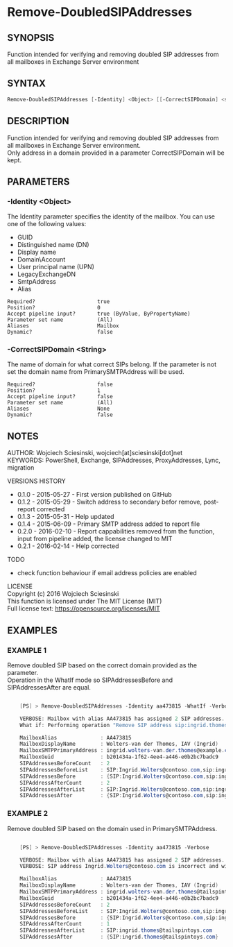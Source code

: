 # Remove-DoubledSIPAddresses
## SYNOPSIS
Function intended for verifying and removing doubled SIP addresses from all mailboxes in Exchange Server environment


## SYNTAX
```powershell
Remove-DoubledSIPAddresses [-Identity] <Object> [[-CorrectSIPDomain] <string>] [-WhatIf] [-Confirm] [<CommonParameters>]
```

## DESCRIPTION  
Function intended for verifying and removing doubled SIP addresses from all mailboxes in Exchange Server environment.  
Only address in a domain provided in a parameter CorrectSIPDomain will be kept.

## PARAMETERS  
### -Identity &lt;Object&gt;  
The Identity parameter specifies the identity of the mailbox. You can use one of the following values:
- GUID
- Distinguished name (DN)
- Display name
- Domain\Account
- User principal name (UPN)
- LegacyExchangeDN
- SmtpAddress
- Alias

```
Required?                    true
Position?                    0
Accept pipeline input?       true (ByValue, ByPropertyName)  
Parameter set name           (All)  
Aliases                      Mailbox
Dynamic?                     false
```  

### -CorrectSIPDomain &lt;String&gt;
The name of domain for what correct SIPs belong. If the parameter is not set the domain name from PrimarySMTPAddress will be used.

```
Required?                    false
Position?                    1
Accept pipeline input?       false
Parameter set name           (All)
Aliases                      None
Dynamic?                     false
```


## NOTES
AUTHOR: Wojciech Sciesinski, wojciech[at]sciesinski[dot]net  
KEYWORDS: PowerShell, Exchange, SIPAddresses, ProxyAddresses, Lync, migration

VERSIONS HISTORY
- 0.1.0 - 2015-05-27 - First version published on GitHub
- 0.1.2 - 2015-05-29 - Switch address to secondary befor remove, post-report corrected
- 0.1.3 - 2015-05-31 - Help updated
- 0.1.4 - 2015-06-09 - Primary SMTP address added to report file
- 0.2.0 - 2016-02-10 - Report cappabilities removed from the function, input from pipeline added, the license changed to MIT
- 0.2.1 - 2016-02-14 - Help corrected

TODO
- check function behaviour if email address policies are enabled


LICENSE  
Copyright (c) 2016 Wojciech Sciesinski  
This function is licensed under The MIT License (MIT)  
Full license text: https://opensource.org/licenses/MIT

## EXAMPLES

### EXAMPLE 1

Remove doubled SIP based on the correct domain provided as the parameter.  
Operation in the WhatIf mode so SIPAddressesBefore and SIPAddressesAfter are equal.

```powershell

	[PS] > Remove-DoubledSIPAddresses -Identity aa473815 -WhatIf -Verbose -CorrectSIPDomain contoso.com

    VERBOSE: Mailbox with alias AA473815 has assigned 2 SIP addresses.
    What if: Performing operation "Remove SIP address sip:ingrid.thomes@example.com" on Target "mailbox: AA473815".

    MailboxAlias              : AA473815
    MailboxDisplayName        : Wolters-van der Thomes, IAV (Ingrid)
    MailboxSMTPPrimaryAddress : ingrid.wolters-van.der.thomes@example.com
    MailboxGuid               : b201434a-1f62-4ee4-a446-e0b2bc7badc9
    SIPAddressesBeforeCount   : 2
    SIPAddressesBeforeList    : SIP:Ingrid.Wolters@contoso.com,sip:ingrid.thomes@example.com
    SIPAddressesBefore        : {SIP:Ingrid.Wolters@contoso.com,sip:ingrid.thomes@example.com}
    SIPAddressAfterCount      : 2
    SIPAddressesAfterList     : SIP:Ingrid.Wolters@contoso.com,sip:ingrid.thomes@example.com
    SIPAddressesAfter         : {SIP:Ingrid.Wolters@contoso.com,sip:ingrid.thomes@example.com}

```

### EXAMPLE 2

Remove doubled SIP based on the domain used in PrimarySMTPAddress.

```powershell

	[PS] > Remove-DoubledSIPAddresses -Identity aa473815 -Verbose

    VERBOSE: Mailbox with alias AA473815 has assigned 2 SIP addresses.
	VERBOSE: SIP address Ingrid.Wolters@contoso.com is incorrect and will be deleted

    MailboxAlias              : AA473815
    MailboxDisplayName        : Wolters-van der Thomes, IAV (Ingrid)
    MailboxSMTPPrimaryAddress : ingrid.wolters-van.der.thomes@tailspintoys.com
    MailboxGuid               : b201434a-1f62-4ee4-a446-e0b2bc7badc9
    SIPAddressesBeforeCount   : 2
    SIPAddressesBeforeList    : SIP:Ingrid.Wolters@contoso.com,sip:ingrid.thomes@tailspintoys.com
    SIPAddressesBefore        : {SIP:Ingrid.Wolters@contoso.com,sip:ingrid.thomes@tailspintoys.com}
    SIPAddressAfterCount      : 1
    SIPAddressesAfterList     : SIP:ingrid.thomes@tailspintoys.com
    SIPAddressesAfter         : {SIP:ingrid.thomes@tailspintoys.com}

```
